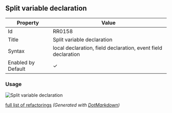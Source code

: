 ## Split variable declaration

| Property           | Value                                                         |
| ------------------ | ------------------------------------------------------------- |
| Id                 | RR0158                                                        |
| Title              | Split variable declaration                                    |
| Syntax             | local declaration, field declaration, event field declaration |
| Enabled by Default | &#x2713;                                                      |

### Usage

![Split variable declaration](../../images/refactorings/SplitLocalDeclaration.png)

[full list of refactorings](Refactorings.md)
*\(Generated with [DotMarkdown](http://github.com/JosefPihrt/DotMarkdown)\)*